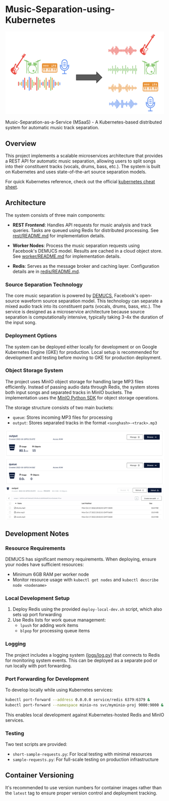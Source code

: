# Music-Separation-using-Kubernetes

![separation](images/music_separation.png)

Music-Separation-as-a-Service (MSaaS) - A Kubernetes-based distributed system for automatic music track separation.

## Overview

This project implements a scalable microservices architecture that provides a REST API for automatic music separation, allowing users to split songs into their constituent tracks (vocals, drums, bass, etc.). The system is built on Kubernetes and uses state-of-the-art source separation models.

For quick Kubernetes reference, check out the official [kubernetes cheat sheet](https://kubernetes.io/docs/reference/kubectl/cheatsheet/).

## Architecture

The system consists of three main components:

+ **REST Frontend**: Handles API requests for music analysis and track queries. Tasks are queued using Redis for distributed processing. See [rest/README.md](rest/README.md) for implementation details.

+ **Worker Nodes**: Process the music separation requests using Facebook's DEMUCS model. Results are cached in a cloud object store. See [worker/README.md](worker/README.md) for implementation details.

+ **Redis**: Serves as the message broker and caching layer. Configuration details are in [redis/README.md](redis/README.md).

### Source Separation Technology

The core music separation is powered by [DEMUCS](https://github.com/facebookresearch/demucs), Facebook's open-source waveform source separation model. This technology can separate a mixed audio track into its constituent parts (vocals, drums, bass, etc.). The service is designed as a microservice architecture because source separation is computationally intensive, typically taking 3-4x the duration of the input song.

### Deployment Options

The system can be deployed either locally for development or on Google Kubernetes Engine (GKE) for production. Local setup is recommended for development and testing before moving to GKE for production deployment.

### Object Storage System

The project uses MinIO object storage for handling large MP3 files efficiently. Instead of passing audio data through Redis, the system stores both input songs and separated tracks in MinIO buckets. The implementation uses the [MinIO Python SDK](https://min.io/docs/minio/linux/developers/python/API.html) for object storage operations.

The storage structure consists of two main buckets:
- `queue`: Stores incoming MP3 files for processing
- `output`: Stores separated tracks in the format `<songhash>-<track>.mp3`

![buckets](images/buckets.png)
![output bucket image](images/output-bucket.png)

## Development Notes

### Resource Requirements

DEMUCS has significant memory requirements. When deploying, ensure your nodes have sufficient resources:
- Minimum 6GB RAM per worker node
- Monitor resource usage with `kubectl get nodes` and `kubectl describe node <nodename>`

### Local Development Setup

1. Deploy Redis using the provided `deploy-local-dev.sh` script, which also sets up port forwarding
2. Use Redis lists for work queue management:
   - `lpush` for adding work items
   - `blpop` for processing queue items

### Logging

The project includes a logging system ([logs/log.py](logs/logs.py)) that connects to Redis for monitoring system events. This can be deployed as a separate pod or run locally with port forwarding.

### Port Forwarding for Development

To develop locally while using Kubernetes services:

```bash
kubectl port-forward --address 0.0.0.0 service/redis 6379:6379 &
kubectl port-forward --namespace minio-ns svc/myminio-proj 9000:9000 &
```

This enables local development against Kubernetes-hosted Redis and MinIO services.

### Testing

Two test scripts are provided:
- `short-sample-requests.py`: For local testing with minimal resources
- `sample-requests.py`: For full-scale testing on production infrastructure

## Container Versioning

It's recommended to use version numbers for container images rather than the `latest` tag to ensure proper version control and deployment tracking.
